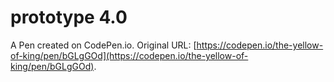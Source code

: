#  prototype 4.0

A Pen created on CodePen.io. Original URL: [https://codepen.io/the-yellow-of-king/pen/bGLgGOd](https://codepen.io/the-yellow-of-king/pen/bGLgGOd).

